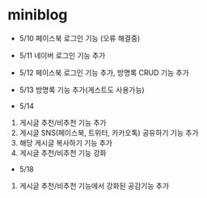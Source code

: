 # miniblog 

- 5/10 페이스북 로그인 기능 (오류 해결중)
- 5/11 네이버 로그인 기능 추가
- 5/12 페이스북 로그인 기능 추가, 방명록 CRUD 기능 추가
- 5/13 방명록 기능 추가(게스트도 사용가능)

- 5/14 
1. 게시글 추천/비추천 기능 추가
2. 게시글 SNS(페이스북, 트위터, 카카오톡) 공유하기 기능 추가 
3. 해당 게시글 복사하기 기능 추가
4. 게시글 추천/비추천 기능 강화

- 5/18
1. 게시글 추천/비추천 기능에서 강화된 공감기능 추가
